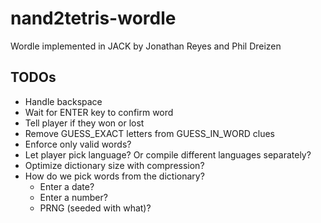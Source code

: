 # nand2tetris-wordle

Wordle implemented in JACK
by Jonathan Reyes and Phil Dreizen

## TODOs
- Handle backspace
- Wait for ENTER key to confirm word
- Tell player if they won or lost
- Remove GUESS_EXACT letters from GUESS_IN_WORD clues
- Enforce only valid words?
- Let player pick language? Or compile different languages separately?
- Optimize dictionary size with compression?
- How do we pick words from the dictionary?
  + Enter a date?
  + Enter a number?
  + PRNG (seeded with what)?
